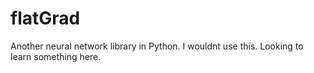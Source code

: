 # flatGrad
Another neural network library in Python. I wouldnt use this. Looking to learn something here.
